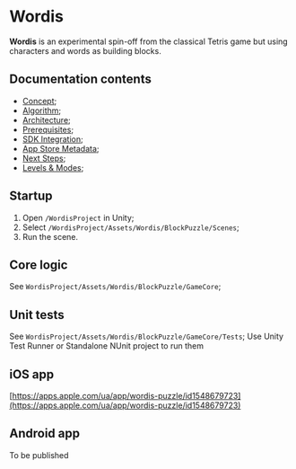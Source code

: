 # Wordis

<b>Wordis</b> is an experimental spin-off from the classical Tetris game but using characters and words as building blocks.

## Documentation contents
- [Concept](docs/concept.md);
- [Algorithm](docs/algorithm.md);
- [Architecture](docs/architecture.md);
- [Prerequisites](docs/prerequisites.md);
- [SDK Integration](docs/SDK_Integration.pdf);
- [App Store Metadata](docs/appstore-metadata.md);
- [Next Steps](docs/next-steps.md);
- [Levels & Modes](docs/levels.md);

## Startup

1. Open `/WordisProject` in Unity;
2. Select `/WordisProject/Assets/Wordis/BlockPuzzle/Scenes`;
3. Run the scene.

## Core logic
See `WordisProject/Assets/Wordis/BlockPuzzle/GameCore`;

## Unit tests
See `WordisProject/Assets/Wordis/BlockPuzzle/GameCore/Tests`;
Use Unity Test Runner or Standalone NUnit project to run them

## iOS app
[https://apps.apple.com/ua/app/wordis-puzzle/id1548679723](https://apps.apple.com/ua/app/wordis-puzzle/id1548679723)

## Android app
To be published